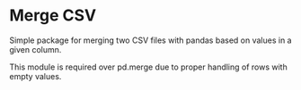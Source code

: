 # Merge CSV

Simple package for merging two CSV files with pandas based on values in a given column. 

This module is required over pd.merge due to proper handling of rows with empty values. 